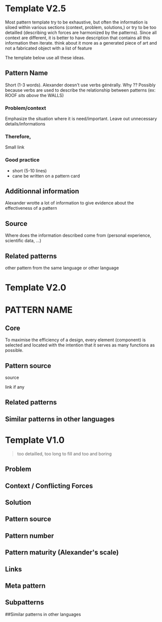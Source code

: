 # Template V2.5

Most pattern template try to be exhaustive, but often the information is siloed within various sections (context, problem, solutions,) or try to be too detailled (describing wich forces are harmonized by the patterns). Since all context are different, it is better to have description that contains all this information then iterate. think about it more as a generated piece of art and not a fabricated object with a list of feature

The template below use all these ideas.

## Pattern Name

Short (1-3 words). Alexander doesn't use verbs générally. Why ?? Possibly because verbs are used to describe the relationship between patterns (ex: ROOF *sits above* the WALLS)

### Problem/context

Emphasize the situation where it is need/important. Leave out unnecessary details/informations

### Therefore, 

Small link

### Good practice

- short (5-10 lines)
- cane be written on a pattern card

## Additionnal information

Alexander wrotte a lot of information to give evidence about the effectiveness of a pattern

## Source
Where does the information described come from (personal experience, scientific data, ...)

## Related patterns

other pattern from the same language or other language



# Template V2.0

# PATTERN NAME 

## Core

To maximise the efficiency of a design, every element (component) is selected and located with the intention that it serves as many functions as possible.

## Pattern source
source

link if any


## Related patterns

## Similar patterns in other languages

# Template V1.0

> too detailled, too long to fill and too and boring

## Problem


## Context / Conflicting Forces


## Solution


## Pattern source


## Pattern number


## Pattern maturity (Alexander's scale)

 
## Links
 
 
## Meta pattern	
 
 
## Subpatterns	
 
 
##Similar patterns in other languages
